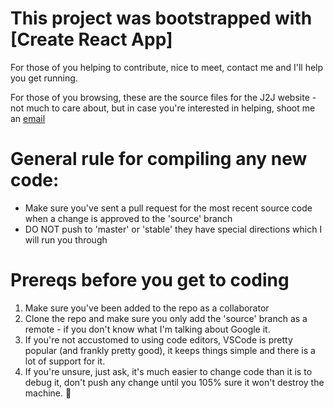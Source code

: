# This project was bootstrapped with [Create React App]

For those of you helping to contribute, nice to meet, contact me and I'll help you get running.

For those of you browsing, these are the source files for the J2J website - not much to care about, but in case you're interested in helping, shoot me an [email](hamza101muf@outlook.com)

# General rule for compiling any new code:
- Make sure you've sent a pull request for the most recent source code when a change is approved to the 'source' branch
- DO NOT push to 'master' or 'stable' they have special directions which I will run you through

# Prereqs before you get to coding
1. Make sure you've been added to the repo as a collaborator
2. Clone the repo and make sure you only add the 'source' branch as a remote - if you don't know what I'm talking about Google it.
3. If you're not accustomed to using code editors, VSCode is pretty popular (and frankly pretty good), it keeps things simple and there is a lot of support for it.
4. If you're unsure, just ask, it's much easier to change code than it is to debug it, don't push any change until you 105% sure it won't destroy the machine. 🙏

